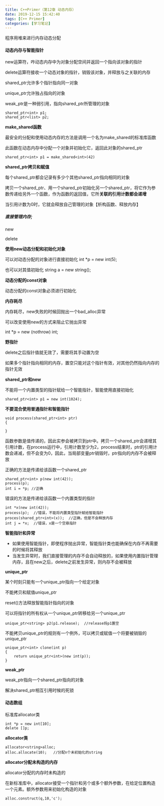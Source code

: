 ```yaml
---
title: C++Primer（第12章 动态内存）
date: 2019-12-15 15:42:40
tags: [C++ Primer]
categories: [学习笔记]
---
```


程序用堆来进行内存动态分配

<!--more-->

#### 动态内存与智能指针

new运算符，咋动态内存中为对象分配空间并返回一个指向该对象的指针

delete运算符接收一个动态对象的指针，销毁该对象，并释放与之关联的内存



shared_ptr允许多个指针指向同一对象

unique_ptr允许独占指向的对象

weak_ptr是一种弱引用，指向shared_ptr所管理的对象



```
shared_ptr<int> p1;
shared_ptr<list> p2;
```



**make_shared函数**

最安全的分配和使用动态内存的方法是调用一个名为make_shared的标准库函数

此函数在动态内存中分配一个对象并初始化它，返回此对象的shared_ptr

```
shared_ptr<int> p1 = make_shared<int>(42)
```



**shared_ptr拷贝和赋值**

每个shared_ptr都会记录有多少个其他shared_ptr指向相同的对象

拷贝一个shared_ptr、用一个shared_ptr初始化另一个shared_ptr，将它作为参数传递给另外一个函数，作为函数的返回值，它所**关联的引用计数都会递增**

当引用计数为0时，它就会释放自己管理的对象【析构函数、释放内存】



##### 直接管理内存;

new

delete



**使用new动态分配和初始化对象**

可以对动态分配的对象进行直接初始化 int *p = new int(5);

也可以对其值初始化  string a = new string();



**动态分配的const对象**

动态分配的const对象必须进行初始化



**内存耗尽**

内存耗尽，new失败的时候回抛出一个bad_alloc异常

可以改变使用new的方式来阻止它抛出异常

int *p =  new (nothrow) int;



**野指针**

delete之后指针值就无效了，需要将其手动置为空

如果多个指针指向相同的内存，置空只能对这个指针有效，对其他仍然指向内存的指针无效



**shared_ptr和new**

不能将一个内置类型的指针赋给一个智能指针，智能使用直接初始化

```
shared_ptr<int> p1 = new int(1024);
```



**不要混合使用普通指针和智能指针**



```
void process(shared_ptr<int> ptr)
{
	
}
```

函数参数是值传递的，因此实参会被拷贝到ptr中。拷贝一个shared_ptr会递增其引用计数，在process运行中，引用计数至少为2，process结束时，ptr的引用计数会递减，但不会变为0，因此，当局部变量ptr销毁时，ptr指向的内存不会被释放

正确的方法是传递给该函数一个shared_ptr

```
shared_ptr<int> p(new int(42));
process(p);
int i = *p; //正确
```



错误的方法是传递给该函数一个内置类型的指针

```
int *x(new int(42));
process(p);  //错误，不能将内置类型指针赋给智能指针
proces(shared_ptr<int>(x));  //正确，但是不会释放内存
int j = *x;  //错误，x是一个空悬指针
```



**智能指针和异常**

- 如果使用智能指针，即使程序抛出异常，智能指针类也能确保在内存不再需要的时候将其释放
- 当发生异常时，我们直接管理的内存不会自动释放的，如果使用内置指针管理内存，且在new之后，delete之前发生异常，则内存不会被释放



**unique_ptr**

某个时刻只能有一个unique_ptr指向一个给定对象

不能拷贝和赋值unique_ptr



reset()方法释放智能指针指向的对象

可以将指针的所有权从一个unique_ptr转移给另一个unique_ptr

```
unique_ptr<string> p2(p1.release);  //release将p1置空
```



不能拷贝unique_ptr的规则有一个例外，可以拷贝或赋值一个将要被销毁的unique_ptr

```
unique_ptr<int> clone(int p)
{
	return unique_ptr<int>(new int(p));
}
```



**weak_ptr**

weak_ptr指向一个shared_ptr指向的对象

解决shared_ptr相互引用时候的死锁



#### 动态数组

标准库allocator类

```
int *p = new int[10];
delete []p;
```



**allocator类**

```
allocator<string>alloc;
alloc.allocate(10);   //分配n个未初始化的string
```



**allocator分配未构造的内存**

allocator分配的内存时未构造的

在新标准库中，allocator接受一个指针和另个或多个额外参数，在给定位置构造一个元素。额外参数用来初始化构造的对象

```
alloc.construct(q,10,'c');   
```







